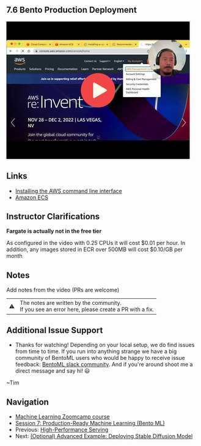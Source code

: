 
## 7.6 Bento Production Deployment

<a href="https://www.youtube.com/watch?v=aF-TfJXQX-w&list=PL3MmuxUbc_hIhxl5Ji8t4O6lPAOpHaCLR"><img src="images/thumbnail-7-06.jpg"></a>
 
## Links
* [Installing the AWS command line interface](https://docs.aws.amazon.com/cli/latest/userguide/getting-started-install.html)
* [Amazon ECS](https://aws.amazon.com/ecs/)

## Instructor Clarifications
**Fargate is actually not in the free tier**

As configured in the video with 0.25 CPUs it will cost $0.01 per hour.
In addition, any images stored in ECR over 500MB will cost $0.10/GB per month 


## Notes

Add notes from the video (PRs are welcome)


<table>
   <tr>
      <td>⚠️</td>
      <td>
         The notes are written by the community. <br>
         If you see an error here, please create a PR with a fix.
      </td>
   </tr>
</table>

## Additional Issue Support
* Thanks for watching! Depending on your local setup, we do find issues from time to time. If you run into anything strange
we have a big community of BentoML users who would be happy to receive issue feedback: 
[BentoML slack community](https://l.bentoml.com/join-slack-mlzoomcamp). And if you're around shoot me a direct
message and say hi! 😃 

~Tim


## Navigation

* [Machine Learning Zoomcamp course](../)
* [Session 7: Production-Ready Machine Learning (Bento ML)](./)
* Previous: [High-Performance Serving](05-high-performance.md)
* Next: [(Optional) Advanced Example: Deploying Stable Diffusion Model](07-stable-diffusion.md)